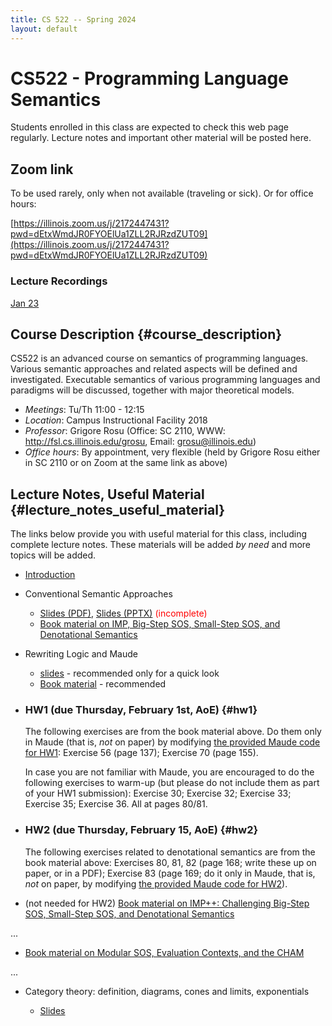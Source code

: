 ```yaml
---
title: CS 522 -- Spring 2024
layout: default
---
```


# CS522 - Programming Language Semantics

Students enrolled in this class are expected to check this web page
regularly. Lecture notes and important other material will be posted
here.

## Zoom link

To be used rarely, only when not available (traveling or sick).  Or for office hours:

[https://illinois.zoom.us/j/2172447431?pwd=dEtxWmdJR0FYOElUa1ZLL2RJRzdZUT09](https://illinois.zoom.us/j/2172447431?pwd=dEtxWmdJR0FYOElUa1ZLL2RJRzdZUT09)

### Lecture Recordings

[Jan 23](https://illinois.zoom.us/rec/share/Qb0Bwcu7Ow04XuUKsHti894PgwRmQhZcC5e-FP5y05NdKHVMJU9irvQw0UfNeSfT.RONFV3eANEMYo4dq)

## Course Description {#course_description}

CS522 is an advanced course on semantics of programming languages.
Various semantic approaches and related aspects will be defined and
investigated. Executable semantics of various programming languages and
paradigms will be discussed, together with major theoretical models.

-   *Meetings*: Tu/Th 11:00 - 12:15
-   *Location*: Campus Instructional Facility 2018
-   *Professor*: Grigore Rosu (Office: SC 2110, WWW: <http://fsl.cs.illinois.edu/grosu>, Email: grosu@illinois.edu)
-   *Office hours*: By appointment, very flexible (held by Grigore Rosu either in SC 2110 or on Zoom at the same link as above)

## Lecture Notes, Useful Material {#lecture_notes_useful_material}

The links below provide you with useful material for this class,
including complete lecture notes. These materials will be added *by
need* and more topics will be added.

-   [Introduction](01-Introduction.pdf)

-   Conventional Semantic Approaches

    -   [Slides (PDF)](02-Conventional-Executable-Semantics.pdf),
        [Slides (PPTX)](02-Conventional-Executable-Semantics.pptx)
        <font color=red>(incomplete)</font>
    -   [Book material on IMP, Big-Step SOS, Small-Step SOS, and Denotational
        Semantics](CS522-Spring-2024-basic-semantics.pdf)

-   Rewriting Logic and Maude

    -   [slides](CS522-Spring-2024-Maude.pdf) - recommended only for a quick look
    -   [Book material](CS522-Spring-2024-Maude-book.pdf) - recommended
 
-   ### HW1 (due Thursday, February 1st, AoE) {#hw1}

    The following exercises are from the book material above. Do them only in
    Maude (that is, *not* on paper) by modifying [the provided Maude code for
    HW1](CS522-Spring-2024-Maude-HW1.zip): Exercise 56 (page 137); Exercise 70
    (page 155).

    In case you are not familiar with Maude, you are encouraged to do the
    following exercises to warm-up (but please do not include them as part of
    your HW1 submission): Exercise 30; Exercise 32; Exercise 33; Exercise 35;
    Exercise 36. All at pages 80/81.

-   ### HW2 (due Thursday, February 15, AoE) {#hw2}

    The following exercises related to denotational semantics are from the book
    material above: Exercises 80, 81, 82 (page 168; write these up on paper, or
    in a PDF); Exercise 83 (page 169; do it only in Maude, that is, *not* on
    paper, by modifying [the provided Maude code for
    HW2](CS522-Spring-2024-Maude-HW2.zip)).

-   (not needed for HW2) [Book material on IMP++: Challenging Big-Step SOS, Small-Step SOS, and
    Denotational Semantics](CS522-Spring-2024-IMP++.pdf)

...

-  [Book material on Modular SOS, Evaluation Contexts, and the CHAM](CS522-Spring-2024-MSOS-RSEC-CHAM.pdf)

...

-   Category theory: definition, diagrams, cones and limits, exponentials

    -   [Slides](CS522-Spring-2024-Category-Theory-slides.pdf)
